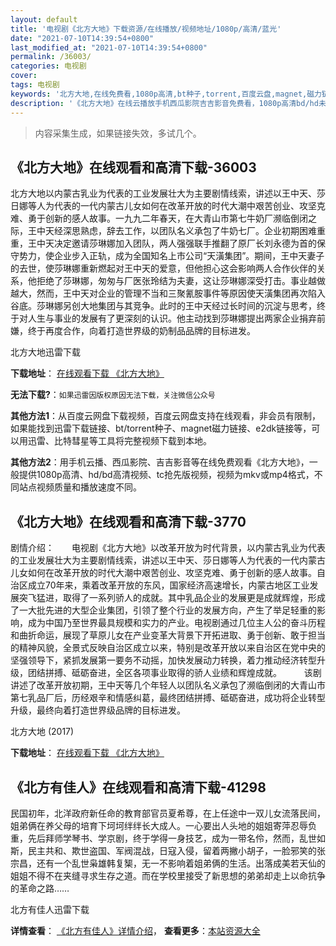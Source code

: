 ```yaml
---
layout: default
title: '电视剧《北方大地》下载资源/在线播放/视频地址/1080p/高清/蓝光'
date: "2021-07-10T14:39:54+0800"
last_modified_at: "2021-07-10T14:39:54+0800"
permalink: /36003/
categories: 电视剧
cover:
tags: 电视剧
keywords: '北方大地,在线免费看,1080p高清,bt种子,torrent,百度云盘,magnet,磁力链,迅雷下载资源'
description: '《北方大地》在线云播放手机西瓜影院吉吉影音免费看，1080p高清bd/hd未删减完整版和tc抢先枪版，mkv/mp4格式，附带bt/torrent种子、magnet/磁力链、百度云盘、网盘资源迅雷下载链接'
---
```


>内容采集生成，如果链接失效，多试几个。


## 《北方大地》在线观看和高清下载-36003

北方大地以内蒙古乳业为代表的工业发展壮大为主要剧情线索，讲述以王中天、莎日娜等人为代表的一代内蒙古儿女如何在改革开放的时代大潮中艰苦创业、攻坚克难、勇于创新的感人故事。一九九二年春天，在大青山市第七牛奶厂濒临倒闭之际，王中天经深思熟虑，辞去工作，以团队名义承包了牛奶七厂。企业初期困难重重，王中天决定邀请莎琳娜加入团队，两人强强联手推翻了原厂长刘永德为首的保守势力，使企业步入正轨，成为全国知名上市公司“天潢集团”。期间，王中天妻子的去世，使莎琳娜重新燃起对王中天的爱意，但他担心这会影响两人合作伙伴的关系，他拒绝了莎琳娜，匆匆与厂医张玲结为夫妻，这让莎琳娜深受打击。事业越做越大，然而，王中天对企业的管理不当和三聚氰胺事件等原因使天潢集团再次陷入谷底。莎琳娜另创大地集团与其竞争。此时的王中天经过长时间的沉淀与思考，终于对人生与事业的发展有了更深刻的认识。他主动找到莎琳娜提出两家企业捐弃前嫌，终于再度合作，向着打造世界级的奶制品品牌的目标进发。


北方大地迅雷下载

**下载地址**： [在线观看下载 《北方大地》](https://www.993dy.com//vod-detail-id-25931.html) 


**无法下载?**：`如果迅雷因版权原因无法下载，关注微信公众号 `

**其他方法1**：从百度云网盘下载视频，百度云网盘支持在线观看，非会员有限制，如果能找到迅雷下载链接、bt/torrent种子、magnet磁力链接、e2dk链接等，可以用迅雷、比特彗星等工具将完整视频下载到本地。

**其他方法2**：用手机云播、西瓜影院、吉吉影音等在线免费观看《北方大地》，一般提供1080p高清、hd/bd高清视频、tc抢先版视频，视频为mkv或mp4格式，不同站点视频质量和播放速度不同。


## 《北方大地》在线观看和高清下载-3770

剧情介绍：　　电视剧《北方大地》以改革开放为时代背景，以内蒙古乳业为代表的工业发展壮大为主要剧情线索，讲述以王中天、莎日娜等人为代表的一代内蒙古儿女如何在改革开放的时代大潮中艰苦创业、攻坚克难、勇于创新的感人故事。自治区成立70年来，乘着改革开放的东风，国家经济高速增长，内蒙古地区工业发展突飞猛进，取得了一系列骄人的成就。其中乳品企业的发展更是成就辉煌，形成了一大批先进的大型企业集团，引领了整个行业的发展方向，产生了举足轻重的影响，成为中国乃至世界最具规模和实力的产业。电视剧通过几位主人公的奋斗历程和曲折命运，展现了草原儿女在产业变革大背景下开拓进取、勇于创新、敢于担当的精神风貌，全景式反映自治区成立以来，特别是改革开放以来自治区在党中央的坚强领导下，紧抓发展第一要务不动摇，加快发展动力转换，着力推动经济转型升级，团结拼搏、砥砺奋进，全区各项事业取得的骄人业绩和辉煌成就。  　　该剧讲述了改革开放初期，王中天等几个年轻人以团队名义承包了濒临倒闭的大青山市第七乳品厂后，历经艰辛和情感纠葛，最终团结拼搏、砥砺奋进，成功将企业转型升级，最终向着打造世界级品牌的目标进发。


北方大地 (2017)

**下载地址**： [在线观看下载 《北方大地》](https://www.btbtdy.me/btdy/dy10720.html) 


## 《北方有佳人》在线观看和高清下载-41298

民国初年，北洋政府新任命的教育部官员夏希尊，在上任途中一双儿女流落民间，姐弟俩在养父母的培育下坷坷绊绊长大成人。一心要出人头地的姐姐寄萍忍辱负重，先后拜师学琴书、学京剧，终于学得一身技艺，成为一带名伶，然而，乱世如斯，民主共和、欺世盗国、军阀混战，日寇入侵，留着两撇小胡子，一脸邪笑的张宗昌，还有一个乱世枭雄韩复榘，无一不影响着姐弟俩的生活。出落成美若天仙的姐姐不得不在夹缝寻求生存之道。而在学校里接受了新思想的弟弟却走上以命抗争的革命之路&hellip;…


北方有佳人迅雷下载

**详情查看**： [《北方有佳人》详情介绍](/movie/41298/)， **查看更多**：[本站资源大全](/movie/t/all/)

